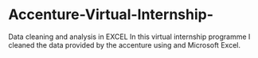 # Accenture-Virtual-Internship-
Data cleaning and analysis in EXCEL
In this virtual internship programme I cleaned the data provided by the accenture using and Microsoft Excel.
